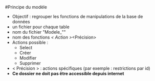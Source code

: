 #Principe du modèle
* Objectif : regrouper les fonctions de manipulations de la base de données
* un fichier pour chaque table
* nom du fichier "Modele_"<nom de la table>"
* nom des fonctions <nom de la table>_< Action >_<Précision>
* Actions possible :  
    * Select
    * Créer
    * Modifier
    * Supprimer 
* < Précision > : actions spécifiques (par exemple : restrictions par id)
* __Ce dossier ne doit pas être accessible depuis internet__
    